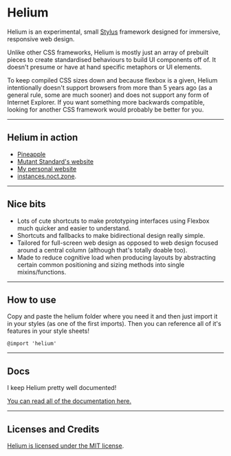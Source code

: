 # Helium

Helium is an experimental, small [Stylus]() framework designed for immersive, responsive web design.

Unlike other CSS frameworks, Helium is mostly just an array of prebuilt pieces to create standardised behaviours to build UI components off of. It doesn't presume or have at hand specific metaphors or UI elements.

To keep compiled CSS sizes down and because flexbox is a given, Helium intentionally doesn't support browsers from more than 5 years ago (as a general rule, some are much sooner) and does not support any form of Internet Explorer. If you want something more backwards compatible, looking for another CSS framework would probably be better for you.

----

## Helium in action

- [Pineapple](https://github.com/dzuk-mutant/pineapple)
- [Mutant Standard's website](https://mutant.tech)
- [My personal website](https://noct.zone)
- [instances.noct.zone](http://instances.noct.zone).


----

## Nice bits

- Lots of cute shortcuts to make prototyping interfaces using Flexbox much quicker and easier to understand.
- Shortcuts and fallbacks to make bidirectional design really simple.
- Tailored for full-screen web design as opposed to web design focused around a central column (although that's totally doable too).
- Made to reduce cognitive load when producing layouts by abstracting certain common positioning and sizing methods into single mixins/functions.

----

## How to use

Copy and paste the helium folder where you need it and then just import it in your styles (as one of the first imports). Then you can reference all of it's features in your style sheets!

```
@import 'helium'

```
----

## Docs

I keep Helium pretty well documented!

[You can read all of the documentation here.](docs/docs.md)


----

## Licenses and Credits

[Helium is licensed under the MIT license](license.txt).
